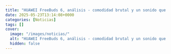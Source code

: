 ```yaml
---
title: "HUAWEI FreeBuds 6, análisis - comodidad brutal y un sonido que convence en unos in-ear muy diferentes"
date: 2025-05-23T13:14:08+0000
categories: [Noticias]
tags: []
cover:
  image: "/images/noticias/"
  alt: "HUAWEI FreeBuds 6, análisis - comodidad brutal y un sonido que convence en unos in-ear muy diferentes"
  hidden: false
---
```



